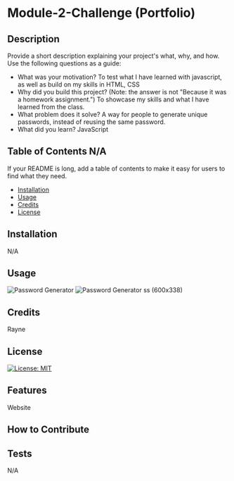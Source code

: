 # Module-2-Challenge (Portfolio)

## Description

Provide a short description explaining your project's what, why, and how. Use the following questions as a guide:

- What was your motivation?
To test what I have learned with javascript, as well as build on my skills in HTML, CSS 
- Why did you build this project? (Note: the answer is not "Because it was a homework assignment.")
To showcase my skills and what I have learned from the class.
- What problem does it solve?
A way for people to generate unique passwords, instead of reusing the same password.
- What did you learn?
JavaScript 

## Table of Contents N/A

If your README is long, add a table of contents to make it easy for users to find what they need.

- [Installation](#installation)
- [Usage](#usage)
- [Credits](#credits)
- [License](#license)

## Installation

N/A

## Usage
![Password Generator](https://github.com/NormallyRayne/Module-2-Challenge/assets/80601826/27b33e5e-8eba-4da4-8e1c-1faaed69943c) 
![Password Generator ss (600x338)](https://github.com/NormallyRayne/Module-2-Challenge/assets/80601826/af5abd05-b378-47ec-8221-305d156a950a)

## Credits
 Rayne

## License

 [![License: MIT](https://img.shields.io/badge/License-MIT-yellow.svg)](https://opensource.org/licenses/MIT)
 

 
## Features

Website

## How to Contribute


## Tests

N/A
